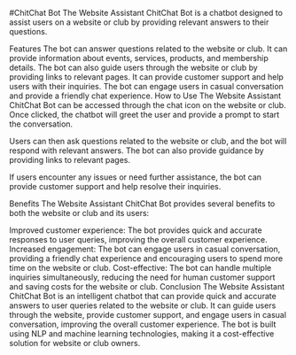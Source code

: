 #ChitChat Bot
The Website Assistant ChitChat Bot is a chatbot designed to assist users on a website or club by providing relevant answers to their questions.

Features
The bot can answer questions related to the website or club.
It can provide information about events, services, products, and membership details.
The bot can also guide users through the website or club by providing links to relevant pages.
It can provide customer support and help users with their inquiries.
The bot can engage users in casual conversation and provide a friendly chat experience.
How to Use
The Website Assistant ChitChat Bot can be accessed through the chat icon on the website or club. Once clicked, the chatbot will greet the user and provide a prompt to start the conversation.

Users can then ask questions related to the website or club, and the bot will respond with relevant answers. The bot can also provide guidance by providing links to relevant pages.

If users encounter any issues or need further assistance, the bot can provide customer support and help resolve their inquiries.

Benefits
The Website Assistant ChitChat Bot provides several benefits to both the website or club and its users:

Improved customer experience: The bot provides quick and accurate responses to user queries, improving the overall customer experience.
Increased engagement: The bot can engage users in casual conversation, providing a friendly chat experience and encouraging users to spend more time on the website or club.
Cost-effective: The bot can handle multiple inquiries simultaneously, reducing the need for human customer support and saving costs for the website or club.
Conclusion
The Website Assistant ChitChat Bot is an intelligent chatbot that can provide quick and accurate answers to user queries related to the website or club. It can guide users through the website, provide customer support, and engage users in casual conversation, improving the overall customer experience. The bot is built using NLP and machine learning technologies, making it a cost-effective solution for website or club owners.
